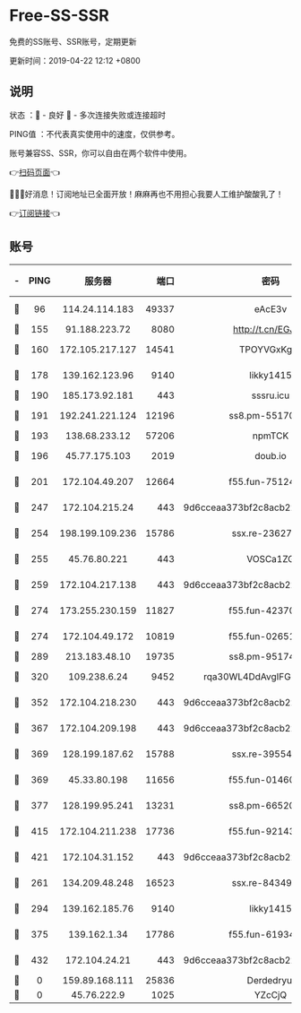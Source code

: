 # Free-SS-SSR

免费的SS账号、SSR账号，定期更新

更新时间：2019-04-22 12:12 +0800

## 说明

状态     ：🙂 - 良好 🙁 - 多次连接失败或连接超时

PING值   ：不代表真实使用中的速度，仅供参考。

账号兼容SS、SSR，你可以自由在两个软件中使用。

👉[扫码页面](https://liesauer.github.io/Free-SS-SSR/)👈

🎉🎉🎉好消息！订阅地址已全面开放！麻麻再也不用担心我要人工维护酸酸乳了！

👉[订阅链接](https://www.liesauer.net/yogurt/subscribe?ACCESS_TOKEN=DAYxR3mMaZAsaqUb)👈

## 账号

|-|PING|服务器|端口|密码|加密方式|区域|
|:----:|:----:|:-----:|-----:|:----:|:----:|:----:|
|🙂|96|114.24.114.183|49337|eAcE3v|chacha20-ietf|TW|
|🙂|155|91.188.223.72|8080|http://t.cn/EGJIyrl|rc4-md5|RU|
|🙂|160|172.105.217.127|14541|TPOYVGxKglpi|aes-256-cfb|JP|
|🙂|178|139.162.123.96|9140|likky1415|aes-256-cfb|JP|
|🙂|190|185.173.92.181|443|sssru.icu|rc4-md5|RU|
|🙂|191|192.241.221.124|12196|ss8.pm-55170900|aes-256-cfb|US|
|🙂|193|138.68.233.12|57206|npmTCK|rc4-md5|US|
|🙂|196|45.77.175.103|2019|doub.io|aes-128-ctr|SG|
|🙂|201|172.104.49.207|12664|f55.fun-75124913|aes-256-cfb|SG|
|🙂|247|172.104.215.24|443|9d6cceaa373bf2c8acb22e60b6a58be6|aes-256-cfb|US|
|🙂|254|198.199.109.236|15786|ssx.re-23627751|aes-256-cfb|US|
|🙂|255|45.76.80.221|443|VOSCa1ZG|aes-256-cfb|DE|
|🙂|259|172.104.217.138|443|9d6cceaa373bf2c8acb22e60b6a58be6|aes-256-cfb|US|
|🙂|274|173.255.230.159|11827|f55.fun-42370864|aes-256-cfb|US|
|🙂|274|172.104.49.172|10819|f55.fun-02651570|aes-256-cfb|SG|
|🙂|289|213.183.48.10|19735|ss8.pm-95174332|rc4-md5|RU|
|🙂|320|109.238.6.24|9452|rqa30WL4DdAvgIFG6Fs3znzTa|aes-256-cfb|FR|
|🙂|352|172.104.218.230|443|9d6cceaa373bf2c8acb22e60b6a58be6|aes-256-cfb|US|
|🙂|367|172.104.209.198|443|9d6cceaa373bf2c8acb22e60b6a58be6|aes-256-cfb|US|
|🙂|369|128.199.187.62|15788|ssx.re-39554469|aes-256-cfb|SG|
|🙂|369|45.33.80.198|11656|f55.fun-01460969|aes-256-cfb|US|
|🙂|377|128.199.95.241|13231|ss8.pm-66520934|aes-256-cfb|SG|
|🙂|415|172.104.211.238|17736|f55.fun-92143433|aes-256-cfb|US|
|🙂|421|172.104.31.152|443|9d6cceaa373bf2c8acb22e60b6a58be6|aes-256-cfb|US|
|🙂|261|134.209.48.248|16523|ssx.re-84349557|aes-256-cfb|US|
|🙂|294|139.162.185.76|9140|likky1415|aes-256-cfb|DE|
|🙂|375|139.162.1.34|17786|f55.fun-61934516|aes-256-cfb|SG|
|🙂|432|172.104.24.21|443|9d6cceaa373bf2c8acb22e60b6a58be6|aes-256-cfb|US|
|🙁|0|159.89.168.111|25836|Derdedryuj|chacha20|IN|
|🙁|0|45.76.222.9|1025|YZcCjQ|rc4-md5|JP|
